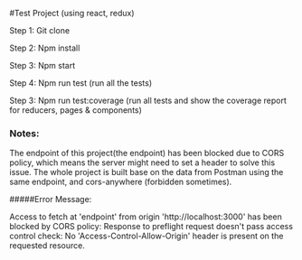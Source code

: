 #Test Project
(using react, redux)

Step 1:
    Git clone
    
Step 2:
    Npm install
    
Step 3: 
    Npm start
    
Step 4: 
    Npm run test (run all the tests)
    
Step 3: 
    Npm run test:coverage (run all tests and show the coverage report for reducers, pages & components)
    


    
### **Notes:**

The endpoint of this project(the endpoint) has been blocked due to CORS policy, which means the server might need to set a header to solve this issue.
The whole project is built base on the data from Postman using the same endpoint, and cors-anywhere (forbidden sometimes).



#####Error Message:

Access to fetch at 'endpoint' from origin 'http://localhost:3000' has been blocked by CORS policy: Response to preflight request doesn't pass access control check: No 'Access-Control-Allow-Origin' header is present on the requested resource.
    
